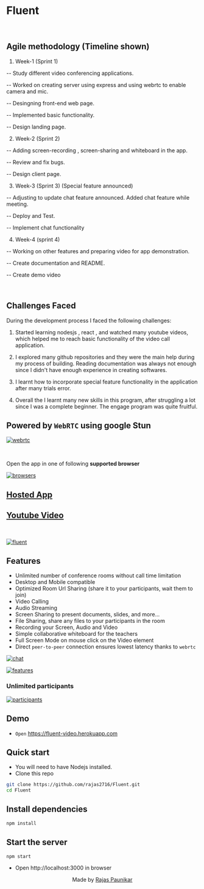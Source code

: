 # Fluent

<br>

## Agile methodology (Timeline shown)

1. Week-1  (Sprint 1)

-- Study different video conferencing applications.

-- Worked on creating server using express and using webrtc to enable camera and mic.

-- Desingning front-end web page.

-- Implemented basic functionality.

-- Design landing page.

2. Week-2  (Sprint 2)

-- Adding screen-recording , screen-sharing and whiteboard in the app.

-- Review and fix bugs.

-- Design client page.

3. Week-3  (Sprint 3) (Special feature announced)

-- Adjusting to update chat feature announced. Added chat feature while meeting.

-- Deploy and Test.

-- Implement chat functionality

4. Week-4  (sprint 4)

-- Working on other features and preparing video for app demonstration. 

-- Create documentation and README.

-- Create demo video

<br>

## Challenges Faced
During the development process I faced the following challenges:

1. Started learning nodesjs , react , and watched many youtube videos, which helped me to reach
   basic functionality of the video call application.

2. I explored many github repositories and they were the main help during my process of building.
   Reading documentation was always not enough since I didn't have enough experience in creating softwares.

3. I learnt how to incorporate special feature functionality in the application after many trials
   error.

4. Overall the I learnt many new skills in this program, after struggling a lot since I was a complete beginner. The engage program was quite fruitful. 


## Powered by `WebRTC` using google Stun

[![webrtc](www/images/webrtc.png)](https://fluent-video.herokuapp.com/)

<br>

Open the app in one of following **supported browser**

[![browsers](www/images/browsers.png)](https://fluent-video.herokuapp.com/)

## [Hosted App](https://fluent-video.herokuapp.com/)

## [Youtube Video](https://youtu.be/fYckR9TRPAI)

<br>

[![fluent](www/images/preview.png)](https://fluent-video.herokuapp.com/)

## Features

- Unlimited number of conference rooms without call time limitation
- Desktop and Mobile compatible
- Optimized Room Url Sharing (share it to your participants, wait them to join)
- Video Calling
- Audio Streaming
- Screen Sharing to present documents, slides, and more...
- File Sharing, share any files to your participants in the room
- Recording your Screen, Audio and Video
- Simple collaborative whiteboard for the teachers
- Full Screen Mode on mouse click on the Video element
- Direct `peer-to-peer` connection ensures lowest latency thanks to `webrtc`


[![chat](www/images/chat-features.png)](https://fluent-video.herokuapp.com/)



[![features](www/images/features.png)](https://fluent-video.herokuapp.com/)



### Unlimited participants

[![participants](www/images/participants.png)](https://fluent-video.herokuapp.com/)


## Demo

- `Open` https://fluent-video.herokuapp.com

## Quick start

- You will need to have Nodejs installed.
- Clone this repo

```bash
git clone https://github.com/rajas2716/Fluent.git
cd Fluent
```
## Install dependencies

```js
npm install
```

## Start the server

```js
npm start
```

- Open http://localhost:3000 in browser

<p align="center"> Made by <a href="https://www.linkedin.com/in/rajas-p-05b2a3144/">Rajas Paunikar</a></p>